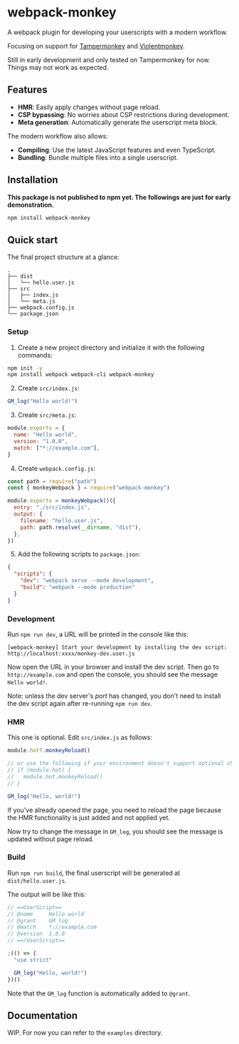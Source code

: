 # webpack-monkey

A webpack plugin for developing your userscripts with a modern workflow.

Focusing on support for [Tampermonkey](https://www.tampermonkey.net/) and [Violentmonkey](https://violentmonkey.github.io/).

Still in early development and only tested on Tampermonkey for now. Things may not work as expected.

## Features

- **HMR**: Easily apply changes without page reload.
- **CSP bypassing**: No worries about CSP restrictions during development.
- **Meta generation**: Automatically generate the userscript meta block.

The modern workflow also allows:

- **Compiling**: Use the latest JavaScript features and even TypeScript.
- **Bundling**: Bundle multiple files into a single userscript.

## Installation

**This package is not published to npm yet. The followings are just for early demonstration.**

```sh
npm install webpack-monkey
```

## Quick start

The final project structure at a glance:

```
.
├── dist
│   └── hello.user.js
├── src
│   ├── index.js
│   └── meta.js
├── webpack.config.js
└── package.json
```

### Setup

1. Create a new project directory and initialize it with the following commands:

```sh
npm init -y
npm install webpack webpack-cli webpack-monkey
```

2. Create `src/index.js`:

```js
GM_log("Hello world!")
```

3. Create `src/meta.js`:

```js
module.exports = {
  name: "Hello world",
  version: "1.0.0",
  match: ["*://example.com"],
}
```

4. Create `webpack.config.js`:

```js
const path = require("path")
const { monkeyWebpack } = require("webpack-monkey")

module.exports = monkeyWebpack()({
  entry: "./src/index.js",
  output: {
    filename: "hello.user.js",
    path: path.resolve(__dirname, "dist"),
  },
})
```

5. Add the following scripts to `package.json`:

```json
{
  "scripts": {
    "dev": "webpack serve --mode development",
    "build": "webpack --mode production"
  }
}
```

### Development

Run `npm run dev`, a URL will be printed in the console like this:

```
[webpack-monkey] Start your development by installing the dev script: http://localhost:xxxx/monkey-dev.user.js
```

Now open the URL in your browser and install the dev script. Then go to `http://example.com` and open the console, you should see the message `Hello world!`.

Note: unless the dev server's _port_ has changed, you don't need to install the dev script again after re-running `npm run dev`.

### HMR

This one is optional. Edit `src/index.js` as follows:

```js
module.hot?.monkeyReload()

// or use the following if your environment doesn't support optional chaining
// if (module.hot) {
//   module.hot.monkeyReload()
// }

GM_log("Hello, world!")
```

If you've already opened the page, you need to reload the page because the HMR functionality is just added and not applied yet.

Now try to change the message in `GM_log`, you should see the message is updated without page reload.

### Build

Run `npm run build`, the final userscript will be generated at `dist/hello.user.js`.

The output will be like this:

```js
// ==UserScript==
// @name     Hello world
// @grant    GM_log
// @match    *://example.com
// @version  1.0.0
// ==/UserScript==

;(() => {
  "use strict"

  GM_log("Hello, world!")
})()
```

Note that the `GM_log` function is automatically added to `@grant`.

## Documentation

WIP. For now you can refer to the `examples` directory.

